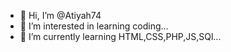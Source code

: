 - 👋 Hi, I’m @Atiyah74
- 👀 I’m interested in learning coding...
- 🌱 I’m currently learning HTML,CSS,PHP,JS,SQl...



<!---
Atiyah74/Atiyah74 is a ✨ special ✨ repository because its `README.md` (this file) appears on your GitHub profile.
You can click the Preview link to take a look at your changes.
--->
